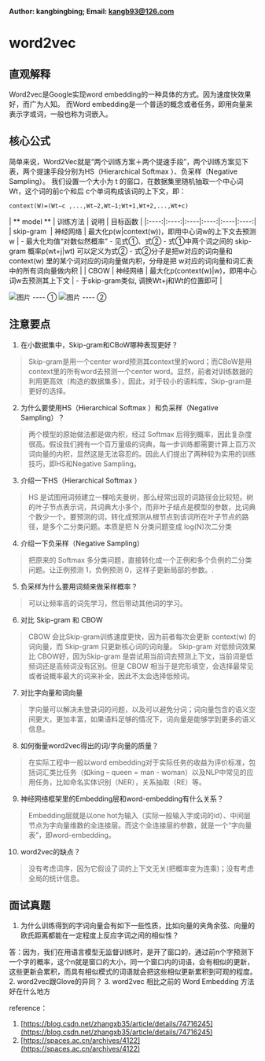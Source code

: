 **Author: kangbingbing;     Email: kangb93@126.com**
# word2vec
## 直观解释
Word2vec是Google实现word embedding的一种具体的方式。因为速度快效果好，而广为人知。
而Word embedding是一个普适的概念或者任务，即用向量来表示字或词，一般也称为词嵌入。
## 核心公式
简单来说，Word2Vec就是“两个训练方案＋两个提速手段”，两个训练方案见下表，两个提速手段分别为HS（Hierarchical Softmax ）、负采样（Negative Sampling）。
我们设置一个大小为 t 的窗口，在数据集里随机抽取一个中心词Wt，这个词的前c个和后 c个单词构成该词的上下文，即：
```
context(W)=(Wt−c ,...,Wt−2,Wt−1;Wt+1,Wt+2,...,Wt+c)
```

| ** model **   | 训练方法 | 说明   | 目标函数   | 
|:----:|:----:|:----|:----:|:----|:----:|
| skip-gram       | 神经网络   | 最大化p(w\|context(w))，即用中心词w的上下文去预测 w | - 最大化均值“对数似然概率”  - 见式①、式②    - 式①中两个词之间的 skip-gram 概率p(wt+j\|wt) 可以定义为式②  - 式②分子是把w对应的词向量和  context(w) 里的某个词对应的词向量做内积，分母是把 w对应的词向量和词汇表中的所有词向量做内积   | 
| CBOW   | 神经网络 | 最大化p(context(w)\|w)，即用中心词w去预测其上下文   | - 于skip-gram类似, 调换Wt+j和Wt的位置即可 | 

![图片](https://uploader.shimo.im/f/P4TRFtpLw60xH8AB.png!thumbnail)  ---- ①
![图片](https://uploader.shimo.im/f/bVPzpjXTsEQAsK2H.png!thumbnail)        ---- ②




## 注意要点
1. 在小数据集中，Skip-gram和CBoW哪种表现更好？
>Skip-gram是用一个center word预测其context里的word；而CBoW是用context里的所有word去预测一个center word。显然，前者对训练数据的利用更高效（构造的数据集多），因此，对于较小的语料库，Skip-gram是更好的选择。
2. 为什么要使用HS（Hierarchical Softmax ）和负采样（Negative Sampling）？
>两个模型的原始做法都是做内积，经过 Softmax 后得到概率，因此复杂度很高。假设我们拥有一个百万量级的词典，每一步训练都需要计算上百万次词向量的内积，显然这是无法容忍的。因此人们提出了两种较为实用的训练技巧，即HS和Negative Sampling。

3. 介绍一下HS（Hierarchical Softmax ）
>HS 是试图用词频建立一棵哈夫曼树，那么经常出现的词路径会比较短。树的叶子节点表示词，共词典大小多个，而非叶子结点是模型的参数，比词典个数少一个。要预测的词，转化成预测从根节点到该词所在叶子节点的路径，是多个二分类问题。本质是把 N 分类问题变成 log(N)次二分类
4. 介绍一下负采样（Negative Sampling）
>把原来的 Softmax 多分类问题，直接转化成一个正例和多个负例的二分类问题。让正例预测 1，负例预测 0，这样子更新局部的参数。.
5. 负采样为什么要用词频来做采样概率？
>可以让频率高的词先学习，然后带动其他词的学习。
6. 对比 Skip-gram 和 CBOW
>CBOW 会比Skip-gram训练速度更快，因为前者每次会更新 context(w) 的词向量，而 Skip-gram 只更新核心词的词向量。
>Skip-gram 对低频词效果比 CBOW好，因为Skip-gram 是尝试用当前词去预测上下文，当前词是低频词还是高频词没有区别。但是 CBOW 相当于是完形填空，会选择最常见或者说概率最大的词来补全，因此不太会选择低频词。
7. 对比字向量和词向量
>字向量可以解决未登录词的问题，以及可以避免分词；词向量包含的语义空间更大，更加丰富，如果语料足够的情况下，词向量是能够学到更多的语义信息。
8. 如何衡量word2vec得出的词/字向量的质量？
>在实际工程中一般以word embedding对于实际任务的收益为评价标准，包括词汇类比任务（如king – queen = man - woman）以及NLP中常见的应用任务，比如命名实体识别（NER），关系抽取（RE）等。
9. 神经网络框架里的Embedding层和word-embedding有什么关系？
>Embedding层就是以one hot为输入（实际一般输入字或词的id）、中间层节点为字向量维数的全连接层。而这个全连接层的参数，就是一个“字向量表”，即word-embedding。
10.  word2vec的缺点？
>没有考虑词序，因为它假设了词的上下文无关(把概率变为连乘)；没有考虑全局的统计信息。
## 面试真题
1. 为什么训练得到的字词向量会有如下一些性质，比如向量的夹角余弦、向量的欧氏距离都能在一定程度上反应字词之间的相似性？

  答：因为，我们在用语言模型无监督训练时，是开了窗口的，通过前n个字预测下一个字的概率，这个n就是窗口的大小，同一个窗口内的词语，会有相似的更新，这些更新会累积，而具有相似模式的词语就会把这些相似更新累积到可观的程度。
2. word2vec跟Glove的异同？
3. word2vec 相比之前的 Word Embedding 方法好在什么地方

reference：
1. [https://blog.csdn.net/zhangxb35/article/details/74716245](https://blog.csdn.net/zhangxb35/article/details/74716245)
2. [https://spaces.ac.cn/archives/4122](https://spaces.ac.cn/archives/4122)

